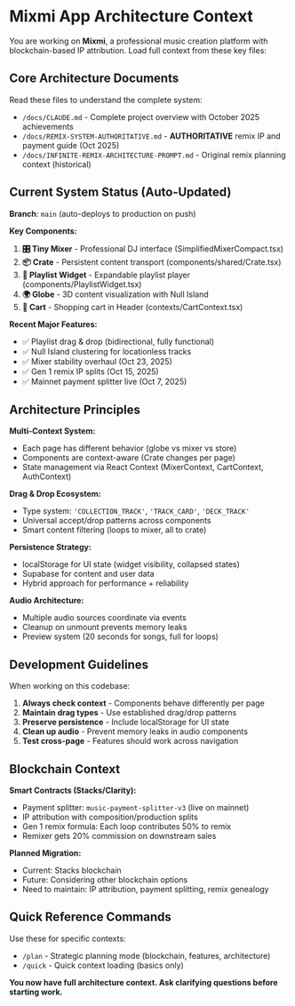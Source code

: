 # Mixmi App Architecture Context

You are working on **Mixmi**, a professional music creation platform with blockchain-based IP attribution. Load full context from these key files:

## Core Architecture Documents
Read these files to understand the complete system:
- `/docs/CLAUDE.md` - Complete project overview with October 2025 achievements
- `/docs/REMIX-SYSTEM-AUTHORITATIVE.md` - **AUTHORITATIVE** remix IP and payment guide (Oct 2025)
- `/docs/INFINITE-REMIX-ARCHITECTURE-PROMPT.md` - Original remix planning context (historical)

## Current System Status (Auto-Updated)

**Branch**: `main` (auto-deploys to production on push)

**Key Components:**
1. **🎛️ Tiny Mixer** - Professional DJ interface (SimplifiedMixerCompact.tsx)
2. **📦 Crate** - Persistent content transport (components/shared/Crate.tsx)
3. **🎵 Playlist Widget** - Expandable playlist player (components/PlaylistWidget.tsx)
4. **🌍 Globe** - 3D content visualization with Null Island
5. **🛒 Cart** - Shopping cart in Header (contexts/CartContext.tsx)

**Recent Major Features:**
- ✅ Playlist drag & drop (bidirectional, fully functional)
- ✅ Null Island clustering for locationless tracks
- ✅ Mixer stability overhaul (Oct 23, 2025)
- ✅ Gen 1 remix IP splits (Oct 15, 2025)
- ✅ Mainnet payment splitter live (Oct 7, 2025)

## Architecture Principles

**Multi-Context System:**
- Each page has different behavior (globe vs mixer vs store)
- Components are context-aware (Crate changes per page)
- State management via React Context (MixerContext, CartContext, AuthContext)

**Drag & Drop Ecosystem:**
- Type system: `'COLLECTION_TRACK'`, `'TRACK_CARD'`, `'DECK_TRACK'`
- Universal accept/drop patterns across components
- Smart content filtering (loops to mixer, all to crate)

**Persistence Strategy:**
- localStorage for UI state (widget visibility, collapsed states)
- Supabase for content and user data
- Hybrid approach for performance + reliability

**Audio Architecture:**
- Multiple audio sources coordinate via events
- Cleanup on unmount prevents memory leaks
- Preview system (20 seconds for songs, full for loops)

## Development Guidelines

When working on this codebase:
1. **Always check context** - Components behave differently per page
2. **Maintain drag types** - Use established drag/drop patterns
3. **Preserve persistence** - Include localStorage for UI state
4. **Clean up audio** - Prevent memory leaks in audio components
5. **Test cross-page** - Features should work across navigation

## Blockchain Context

**Smart Contracts (Stacks/Clarity):**
- Payment splitter: `music-payment-splitter-v3` (live on mainnet)
- IP attribution with composition/production splits
- Gen 1 remix formula: Each loop contributes 50% to remix
- Remixer gets 20% commission on downstream sales

**Planned Migration:**
- Current: Stacks blockchain
- Future: Considering other blockchain options
- Need to maintain: IP attribution, payment splitting, remix genealogy

## Quick Reference Commands

Use these for specific contexts:
- `/plan` - Strategic planning mode (blockchain, features, architecture)
- `/quick` - Quick context loading (basics only)

**You now have full architecture context. Ask clarifying questions before starting work.**
